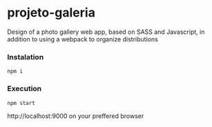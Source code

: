 # projeto-galeria
 Design of a photo gallery web app, based on SASS and Javascript, in addition to using a webpack to organize distributions
 
### Instalation
 `npm i`

### Execution
 `npm start`
 
 http://localhost:9000 on your preffered browser

